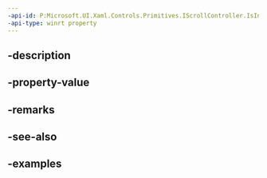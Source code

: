 ```yaml
---
-api-id: P:Microsoft.UI.Xaml.Controls.Primitives.IScrollController.IsInteractionVisualRailEnabled
-api-type: winrt property
---
```


## -description

## -property-value

## -remarks

## -see-also

## -examples

